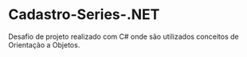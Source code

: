 # Cadastro-Series-.NET
Desafio de projeto realizado com C# onde são utilizados conceitos de Orientação a Objetos. 

